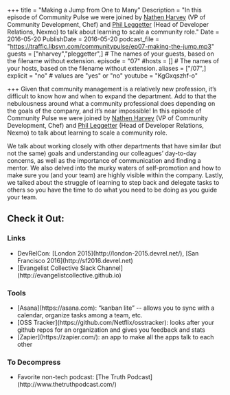 +++
title = "Making a Jump from One to Many"
Description = "In this episode of Community Pulse we were joined by [Nathen Harvey](https://twitter.com/nathenharvey) (VP of Community Development, Chef) and [Phil Leggetter](https://twitter.com/leggetter) (Head of Developer Relations, Nexmo) to talk about learning to scale a community role."
Date = 2016-05-20
PublishDate = 2016-05-20
podcast_file = "https://traffic.libsyn.com/communitypulse/ep07-making-the-jump.mp3"
guests = ["nharvey","pleggetter",] # The names of your guests, based on the filename without extension.
episode = "07"
#hosts = [] # The names of your hosts, based on the filename without extension.
aliases = ["/07",]
explicit = "no" # values are "yes" or "no"
youtube = "KgGxqszhf-o"

+++
Given that community management is a relatively new profession, it’s difficult to know how and when to expand the department. Add to that the nebulousness around what a community professional does depending on the goals of the company, and it’s near impossible! In this episode of Community Pulse we were joined by [Nathen Harvey](https://twitter.com/nathenharvey) (VP of Community Development, Chef) and [Phil Leggetter](https://twitter.com/leggetter) (Head of Developer Relations, Nexmo) to talk about learning to scale a community role.

We talk about working closely with other departments that have similar (but not the same) goals and understanding our colleagues’ day-to-day concerns, as well as the importance of communication and finding a mentor. We also delved into the murky waters of self-promotion and how to make sure you (and your team) are highly visible within the company. Lastly, we talked about the struggle of learning to step back and delegate tasks to others so you have the time to do what you need to be doing as you guide your team.

<h2>Check it Out:</h2>
<h3>Links</h3><ul>
<li>DevRelCon: [London 2015](http://london-2015.devrel.net/), [San Francisco 2016](http://sf2016.devrel.net)</li>
<li>[Evangelist Collective Slack Channel](http://evangelistcollective.github.io)</li></ul>

<h3>Tools</h3><ul>
<li>[Asana](https://asana.com): “kanban lite” -- allows you to sync with a calendar, organize tasks among a team, etc.</li>
<li>[OSS Tracker](https://github.com/Netflix/osstracker): looks after your github repos for an organization and gives you feedback and stats</li>
<li>[Zapier](https://zapier.com/): an app to make all the apps talk to each other</li></ul>

<h3>To Decompress</h3><ul>
<li>Favorite non-tech podcast: [The Truth Podcast](http://www.thetruthpodcast.com/)</li></ul>
